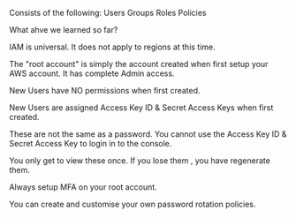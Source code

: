 
Consists of the following:
Users
Groups
Roles
Policies


What ahve we learned so far?

IAM is universal. It does not apply to regions at this time.

The "root account" is simply the account created when first setup your AWS account. It has complete Admin access.  

New Users have NO permissions when first created.  

New Users are assigned Access Key ID & Secret Access Keys when first created.  

These are not the same as a password. You cannot use the Access Key ID & Secret Access Key to login in to the console.  

You only get to view these once. If you lose them , you have regenerate them.  

Always setup MFA on your root account.  

You can create and customise your own password rotation policies.
